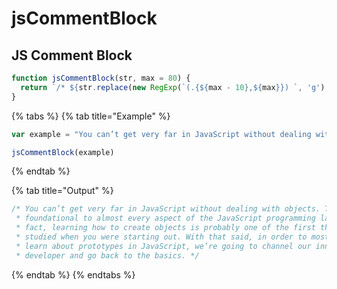 # jsCommentBlock



## JS Comment Block

```javascript
function jsCommentBlock(str, max = 80) {
  return `/* ${str.replace(new RegExp(`(.{${max - 10},${max}}) `, 'g'), '$1\n * ')} */`
}
```

{% tabs %}
{% tab title="Example" %}
```javascript
var example = "You can’t get very far in JavaScript without dealing with objects. They’re foundational to almost every aspect of the JavaScript programming language. In fact, learning how to create objects is probably one of the first things you studied when you were starting out. With that said, in order to most effectively learn about prototypes in JavaScript, we’re going to channel our inner Jr. developer and go back to the basics."

jsCommentBlock(example)
```
{% endtab %}

{% tab title="Output" %}
```javascript
/* You can’t get very far in JavaScript without dealing with objects. They’re
 * foundational to almost every aspect of the JavaScript programming language. In
 * fact, learning how to create objects is probably one of the first things you
 * studied when you were starting out. With that said, in order to most effectively
 * learn about prototypes in JavaScript, we’re going to channel our inner Jr.
 * developer and go back to the basics. */
```
{% endtab %}
{% endtabs %}

